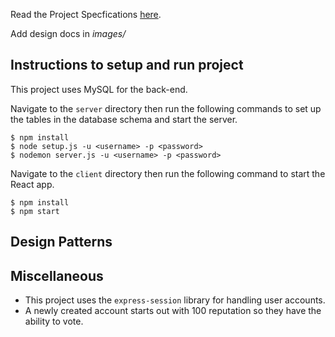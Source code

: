 Read the Project Specfications [here](https://docs.google.com/document/d/1zZjNk9cbNLz0mp_-YtyZxhMzUph97fVgCkSE4u2k5EA/edit?usp=sharing).

Add design docs in *images/*

## Instructions to setup and run project
This project uses MySQL for the back-end.

Navigate to the `server` directory then run the following commands to set up the tables in the database schema and start the server.

    $ npm install
    $ node setup.js -u <username> -p <password>
    $ nodemon server.js -u <username> -p <password>

Navigate to the `client` directory then run the following command to start the React app.

    $ npm install
    $ npm start



## Design Patterns

## Miscellaneous
- This project uses the `express-session` library for handling user accounts.
- A newly created account starts out with 100 reputation so they have the ability to vote.